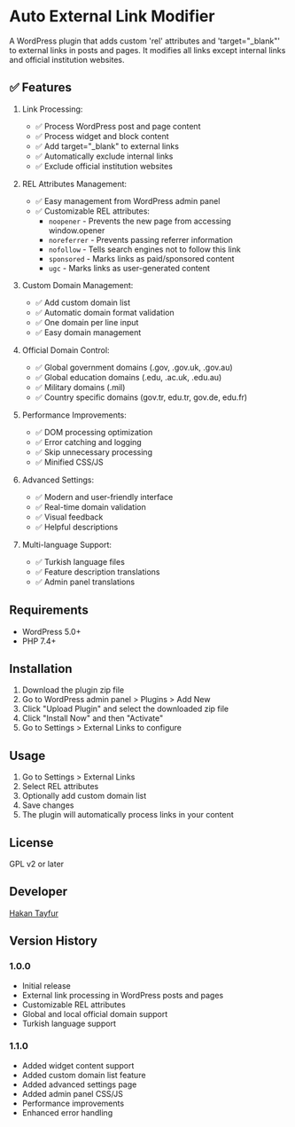 # Auto External Link Modifier

A WordPress plugin that adds custom 'rel' attributes and 'target="_blank"' to external links in posts and pages. It modifies all links except internal links and official institution websites.

## ✅ Features

1. Link Processing:
   - ✅ Process WordPress post and page content
   - ✅ Process widget and block content
   - ✅ Add target="_blank" to external links
   - ✅ Automatically exclude internal links
   - ✅ Exclude official institution websites

2. REL Attributes Management:
   - ✅ Easy management from WordPress admin panel
   - ✅ Customizable REL attributes:
     - `noopener` - Prevents the new page from accessing window.opener
     - `noreferrer` - Prevents passing referrer information
     - `nofollow` - Tells search engines not to follow this link
     - `sponsored` - Marks links as paid/sponsored content
     - `ugc` - Marks links as user-generated content

3. Custom Domain Management:
   - ✅ Add custom domain list
   - ✅ Automatic domain format validation
   - ✅ One domain per line input
   - ✅ Easy domain management

4. Official Domain Control:
   - ✅ Global government domains (.gov, .gov.uk, .gov.au)
   - ✅ Global education domains (.edu, .ac.uk, .edu.au)
   - ✅ Military domains (.mil)
   - ✅ Country specific domains (gov.tr, edu.tr, gov.de, edu.fr)

5. Performance Improvements:
   - ✅ DOM processing optimization
   - ✅ Error catching and logging
   - ✅ Skip unnecessary processing
   - ✅ Minified CSS/JS

6. Advanced Settings:
   - ✅ Modern and user-friendly interface
   - ✅ Real-time domain validation
   - ✅ Visual feedback
   - ✅ Helpful descriptions

7. Multi-language Support:
   - ✅ Turkish language files
   - ✅ Feature description translations
   - ✅ Admin panel translations

## Requirements

- WordPress 5.0+
- PHP 7.4+

## Installation

1. Download the plugin zip file
2. Go to WordPress admin panel > Plugins > Add New
3. Click "Upload Plugin" and select the downloaded zip file
4. Click "Install Now" and then "Activate"
5. Go to Settings > External Links to configure

## Usage

1. Go to Settings > External Links
2. Select REL attributes
3. Optionally add custom domain list
4. Save changes
5. The plugin will automatically process links in your content

## License

GPL v2 or later

## Developer

[Hakan Tayfur](https://htayfur.com)

## Version History

### 1.0.0 
- Initial release
- External link processing in WordPress posts and pages
- Customizable REL attributes
- Global and local official domain support
- Turkish language support

### 1.1.0
- Added widget content support
- Added custom domain list feature
- Added advanced settings page
- Added admin panel CSS/JS
- Performance improvements
- Enhanced error handling
